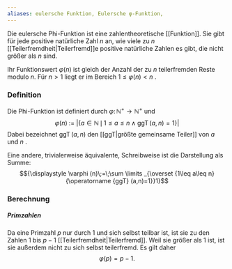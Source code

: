 ```yaml
---
aliases: eulersche Funktion, Eulersche φ-Funktion, 
---
```


Die eulersche Phi-Funktion  ist eine zahlentheoretische [[Funktion]]. Sie gibt für jede positive natürliche Zahl $n$ an, wie viele zu $n$ [[Teilerfremdheit|Teilerfremd]]e positive natürliche Zahlen es gibt, die nicht größer als $n$ sind.

Ihr Funktionswert $\varphi(n)$ ist gleich der Anzahl der zu $n$ teilerfremden Reste modulo $n$. Für $n > 1$ liegt er im Bereich ${\displaystyle 1\leq \varphi (n)<n}$ . 

### Definition

Die Phi-Funktion ist definiert durch ${\displaystyle \varphi \colon \mathbb {N} ^{+}\to \mathbb {N} ^{+}}$ und
$${\displaystyle \varphi (n)\;:=\;{\Big |}\{a\in \mathbb {N} \,\mid \,1\leq a\leq n\land \operatorname {ggT} (a,n)=1\}{\Big |}}$$
Dabei bezeichnet $\operatorname {ggT}(a,n)$ den [[ggT|größte gemeinsame Teiler]] von $a$ und $n$ .

Eine andere, trivialerweise äquivalente, Schreibweise ist die Darstellung als Summe:
$${\displaystyle \varphi (n)\;=\;\sum \limits _{\overset {1\leq a\leq n}{\operatorname {ggT} (a,n)=1}}1}$$

### Berechnung

##### Primzahlen
Da eine Primzahl $p$ nur durch 1 und sich selbst teilbar ist, ist sie zu den Zahlen 1 bis $p-1$ [[Teilerfremdheit|Teilerfremd]]. Weil sie größer als 1 ist, ist sie außerdem nicht zu sich selbst teilerfremd. Es gilt daher
$${\displaystyle \varphi (p)=p-1.}$$

